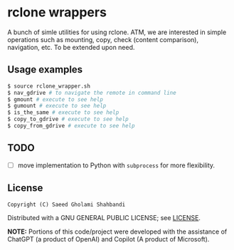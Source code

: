 # rclone wrappers
A bunch of simle utilities for using rclone.
ATM, we are interested in simple operations such as mounting, copy, check (content comparison), navigation, etc.
To be extended upon need.

## Usage examples

```bash
$ source rclone_wrapper.sh
$ nav_gdrive # to navigate the remote in command line
$ gmount # execute to see help
$ gumount # execute to see help
$ is_the_same # execute to see help
$ copy_to_gdrive # execute to see help
$ copy_from_gdrive # execute to see help
```

## TODO
* [ ] move implementation to Python with `subprocess` for more flexibility.

## License
```
Copyright (C) Saeed Gholami Shahbandi
```

Distributed with a GNU GENERAL PUBLIC LICENSE; see [LICENSE](https://github.com/saeedghsh/rclone_wapper/blob/master/LICENSE).  

**NOTE:** Portions of this code/project were developed with the assistance of ChatGPT (a product of OpenAI) and Copilot (A product of Microsoft).